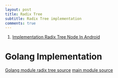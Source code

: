 ```yaml
---
layout: post
title: Radix Tree
subtitle: Radix Tree implementation
comments: true
---
```

1. [Implementation Radix Tree Node In Android ](https://android.googlesource.com/platform/external/smali/+/android-5.1.1_r8/util/src/main/java/ds/tree/RadixTreeNode.java)

# Golang Implementation
[Golang module radix tree source](https://gist.github.com/nhatanhit/1dee55aa9c09d60d37cc447764a9e4c8)
[main module source](https://gist.github.com/nhatanhit/1adacbca01d190661e7b8d92a40f6d16)
